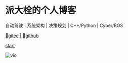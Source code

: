 # 派大栓的个人博客

自动驾驶 | 系统架构 | 决策规划 | C++/Python | Cyber/ROS

[🤤gitee](https://gitee.com/zgggy) | [🤔github](https://github.com/zgggy)

[start](/README.md "派大栓的个人博客")

![vio](src/violet_with_flower.jpg)
